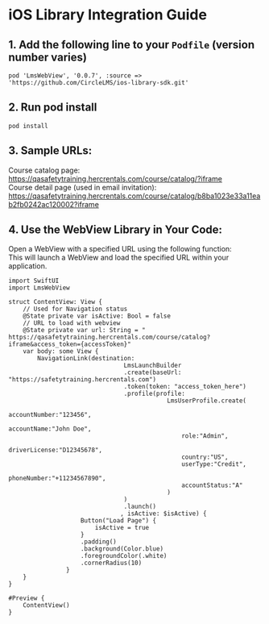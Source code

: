 # iOS Library Integration Guide

## **1. Add the following line to your `Podfile`** (version number varies)  
```
pod 'LmsWebView', '0.0.7', :source => 'https://github.com/CircleLMS/ios-library-sdk.git'
```

## **2. Run pod install**   
```
pod install
```
## **3. Sample URLs:**  
Course catalog page: https://qasafetytraining.hercrentals.com/course/catalog/?iframe  
Course detail page (used in email invitation): https://qasafetytraining.hercrentals.com/course/catalog/b8ba1023e33a11eab2fb0242ac120002?iframe

## **4. Use the WebView Library in Your Code:**  
Open a WebView with a specified URL using the following function:  
This will launch a WebView and load the specified URL within your application.  
```
import SwiftUI
import LmsWebView

struct ContentView: View {   
    // Used for Navigation status
    @State private var isActive: Bool = false    
    // URL to load with webview
    @State private var url: String = " https://qasafetytraining.hercrentals.com/course/catalog?iframe&access_token={accessToken}"
    var body: some View {
        NavigationLink(destination:
                                LmsLaunchBuilder
                                .create(baseUrl: "https://safetytraining.hercrentals.com")
                                .token(token: "access_token_here")
                                .profile(profile:
                                            LmsUserProfile.create(
                                                accountNumber:"123456",
                                                accountName:"John Doe",
                                                role:"Admin",
                                                driverLicense:"D12345678",
                                                country:"US",
                                                userType:"Credit",
                                                phoneNumber:"+11234567890",
                                                accountStatus:"A"
                                            )
                                )
                                .launch()
                               , isActive: $isActive) {
                    Button("Load Page") {
                        isActive = true
                    }
                    .padding()
                    .background(Color.blue)
                    .foregroundColor(.white)
                    .cornerRadius(10)
                }  
    }
}

#Preview {
    ContentView()
}

```
